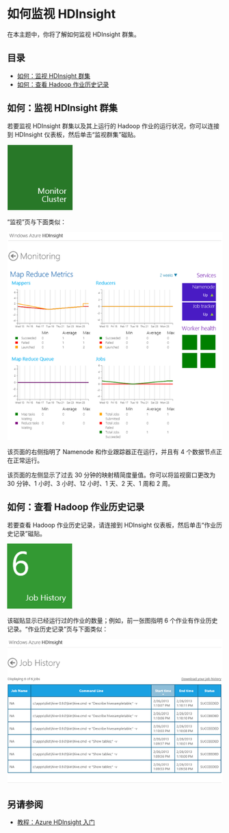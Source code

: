 <properties linkid="manage-services-hdinsight-howto-monitor-hdinsight" urlDisplayName="Monitor" pageTitle="如何监视 HDInsight | Azure" metaKeywords="" description="Learn how to monitor an HDInsight cluster and view Hadoop job history through the Azure management portal." metaCanonical="" services="hdinsight" documentationCenter="" title="How to Monitor HDInsight" authors="jgao" solutions="" manager="paulettm" editor="mollybos" />
<tags ms.service="hdinsight"
    ms.date=""
    wacn.date=""
    />

# 如何监视 HDInsight

在本主题中，你将了解如何监视 HDInsight 群集。

## 目录

-   [如何：监视 HDInsight 群集][]
-   [如何：查看 Hadoop 作业历史记录][]

## 如何：监视 HDInsight 群集

若要监视 HDInsight 群集以及其上运行的 Hadoop 作业的运行状况，你可以连接到 HDInsight 仪表板，然后单击“监视群集”磁贴。

![HDI.TileMonitorCluster][]

“监视”页与下面类似：

![HDI.MonitorPage][]

该页面的右侧指明了 Namenode 和作业跟踪器正在运行，并且有 4 个数据节点正在正常运行。

该页面的左侧显示了过去 30 分钟的映射精简度量值。你可以将监视窗口更改为 30 分钟、1 小时、3 小时、12 小时、1 天、2 天、1 周和 2 周。

## 如何：查看 Hadoop 作业历史记录

若要查看 Hadoop 作业历史记录，请连接到 HDInsight 仪表板，然后单击“作业历史记录”磁贴。

![HDI.TileJobHistory][]

该磁贴显示已经运行过的作业的数量；例如，前一张图指明 6 个作业有作业历史记录。“作业历史记录”页与下面类似：

![HDI.JobHistoryPage][]

## 另请参阅


-   [教程：Azure HDInsight 入门][]

  [如何：监视 HDInsight 群集]: #monitorcluster
  [如何：查看 Hadoop 作业历史记录]: #jobhistory
  [HDI.TileMonitorCluster]: ./media/hdinsight-monitor/HDI.TileMonitorCluster.PNG
  [HDI.MonitorPage]: ./media/hdinsight-monitor/HDI.MonitorPage.PNG
  [HDI.TileJobHistory]: ./media/hdinsight-monitor/HDI.TileJobHistory.PNG
  [HDI.JobHistoryPage]: ./media/hdinsight-monitor/HDI.JobHistoryPage.PNG
  [如何：管理 HDInsight]: /zh-cn/documentation/articles/hdinsight-administer-use-management-portal/
  [如何：以编程方式部署 HDInsight 群集]: /zh-cn/documentation/articles/hdinsight-deploy-cluster/
  [如何：定期在你的 HDInsight 群集上执行远程作业]: /en-us/manage/services/hdinsight/howto-execute-jobs-programmatically/
  [教程：Azure HDInsight 入门]: /zh-cn/documentation/articles/hdinsight-get-started/
